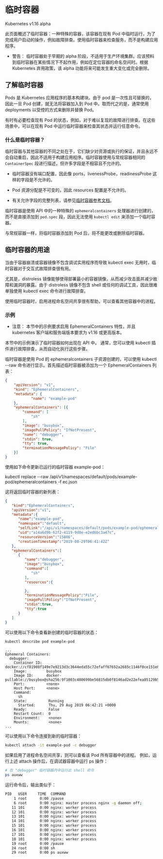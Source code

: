 # 临时容器

Kubernetes v1.16 alpha

此页面概述了临时容器：一种特殊的容器，该容器在现有 Pod 中临时运行，为了完成用户启动的操作，例如故障排查。使用临时容器来检查服务，而不是构建应用程序。

- 警告： 临时容器处于早期的 alpha 阶段，不适用于生产环境集群。应该预料到临时容器在某些情况下不起作用，例如在定位容器的命名空间时。根据 Kubernetes 弃用政策，该 alpha 功能将来可能发生重大变化或完全删除。

## 了解临时容器

Pods 是 Kubernetes 应用程序的基本构建块。由于 pod 是一次性且可替换的，因此一旦 Pod 创建，就无法将容器加入到 Pod 中。取而代之的是，通常使用 deployments 以受控的方式来删除并替换 Pod。

有时有必要检查现有 Pod 的状态，例如，对于难以复现的故障进行排查。在这些场景中，可以在现有 Pod 中运行临时容器来检查其状态并运行任意命令。

### 什么是临时容器？
临时容器与其他容器的不同之处在于，它们缺少对资源或执行的保证，并且永远不会自动重启，因此不适用于构建应用程序。临时容器使用与常规容器相同的 `ContainerSpec` 段进行描述，但许多字段是不相容且不允许的。

- 临时容器没有端口配置，因此像 ports，livenessProbe，readinessProbe 这样的字段是不允许的。

- Pod 资源分配是不可变的，因此 resources 配置是不允许的。

- 有关允许字段的完整列表，请参见[临时容器参考文档](https://kubernetes.io/docs/reference/generated/kubernetes-api/v1.17/#ephemeralcontainer-v1-core)。

临时容器是使用 API 中的一种特殊的 `ephemeralcontainers` 处理器进行创建的，而不是直接添加到 `pod.spec` 段，因此无法使用 `kubectl edit` 来添加一个临时容器。

与常规容器一样，将临时容器添加到 Pod 后，将不能更改或删除临时容器。

## 临时容器的用途

当由于容器崩溃或容器镜像不包含调试实用程序而导致 kubectl exec 无用时，临时容器对于交互式故障排查很有用。

尤其是，distroless 镜像能够使得部署最小的容器镜像，从而减少攻击面并减少故障和漏洞的暴露。由于 distroless 镜像不包含 shell 或任何的调试工具，因此很难单独使用 kubectl exec 命令进行故障排查。

使用临时容器时，启用进程命名空间共享很有帮助，可以查看其他容器中的进程。

### 示例

- 注意： 本节中的示例要求启用 EphemeralContainers 特性，并且 kubernetes 客户端和服务端版本要求为 v1.16 或更高版本。

本节中的示例演示了临时容器如何出现在 API 中。 通常，您可以使用 kubectl 插件进行故障排查，从而自动化执行这些步骤。

临时容器是使用 Pod 的 ephemeralcontainers 子资源创建的，可以使用 kubectl --raw 命令进行显示。首先描述临时容器被添加为一个 EphemeralContainers 列表：

```json
{
    "apiVersion": "v1",
    "kind": "EphemeralContainers",
    "metadata": {
            "name": "example-pod"
    },
    "ephemeralContainers": [{
        "command": [
            "sh"
        ],
        "image": "busybox",
        "imagePullPolicy": "IfNotPresent",
        "name": "debugger",
        "stdin": true,
        "tty": true,
        "terminationMessagePolicy": "File"
    }]
}
```

使用如下命令更新已运行的临时容器 example-pod：

kubectl replace --raw /api/v1/namespaces/default/pods/example-pod/ephemeralcontainers  -f ec.json

这将返回临时容器的新列表：

```json
{
   "kind":"EphemeralContainers",
   "apiVersion":"v1",
   "metadata":{
      "name":"example-pod",
      "namespace":"default",
      "selfLink":"/api/v1/namespaces/default/pods/example-pod/ephemeralcontainers",
      "uid":"a14a6d9b-62f2-4119-9d8e-e2ed6bc3a47c",
      "resourceVersion":"15886",
      "creationTimestamp":"2019-08-29T06:41:42Z"
   },
   "ephemeralContainers":[
      {
         "name":"debugger",
         "image":"busybox",
         "command":[
            "sh"
         ],
         "resources":{

         },
         "terminationMessagePolicy":"File",
         "imagePullPolicy":"IfNotPresent",
         "stdin":true,
         "tty":true
      }
   ]
}

```

可以使用以下命令查看新创建的临时容器的状态：

```bash
kubectl describe pod example-pod
```

```
...
Ephemeral Containers:
  debugger:
    Container ID:  docker://cf81908f149e7e9213d3c3644eda55c72efaff67652a2685c1146f0ce151e80f
    Image:         busybox
    Image ID:      docker-pullable://busybox@sha256:9f1003c480699be56815db0f8146ad2e22efea85129b5b5983d0e0fb52d9ab70
    Port:          <none>
    Host Port:     <none>
    Command:
      sh
    State:          Running
      Started:      Thu, 29 Aug 2019 06:42:21 +0000
    Ready:          False
    Restart Count:  0
    Environment:    <none>
    Mounts:         <none>
...
```

可以使用以下命令连接到新的临时容器：

```bash
kubectl attach -it example-pod -c debugger
```

如果启用了进程命名空间共享，则可以查看该 Pod 所有容器中的进程。 例如，运行上述 attach 操作后，在调试器容器中运行 ps 操作：

```bash
# 在 "debugger" 临时容器内中运行此 shell 命令
ps auxww
```

运行命令后，输出类似于：

```bash
PID   USER     TIME  COMMAND
    1 root      0:00 /pause
    6 root      0:00 nginx: master process nginx -g daemon off;
   11 101       0:00 nginx: worker process
   12 101       0:00 nginx: worker process
   13 101       0:00 nginx: worker process
   14 101       0:00 nginx: worker process
   15 101       0:00 nginx: worker process
   16 101       0:00 nginx: worker process
   17 101       0:00 nginx: worker process
   18 101       0:00 nginx: worker process
   19 root      0:00 /pause
   24 root      0:00 sh
   29 root      0:00 ps auxww
```
